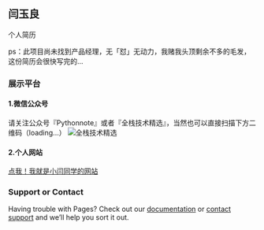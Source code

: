 ## 闫玉良

个人简历

ps：此项目尚未找到产品经理，无「怼」无动力，我赌我头顶剩余不多的毛发，这份简历会很快写完的...

### 展示平台
#### 1.微信公众号
请关注公众号『Pythonnote』或者『全栈技术精选』，当然也可以直接扫描下方二维码（loading...）
![全栈技术精选](https://github.com/EthanYan6/pic/raw/master/%E6%89%AB%E7%A0%81_%E6%90%9C%E7%B4%A2%E8%81%94%E5%90%88%E4%BC%A0%E6%92%AD%E6%A0%B7%E5%BC%8F-%E7%99%BD%E8%89%B2%E7%89%88.png)
#### 2.个人网站
[点我！我就是小闫同学的网站](http://www.pythonnote.cn/)

### Support or Contact

Having trouble with Pages? Check out our [documentation](https://help.github.com/categories/github-pages-basics/) or [contact support](https://github.com/contact) and we’ll help you sort it out.
